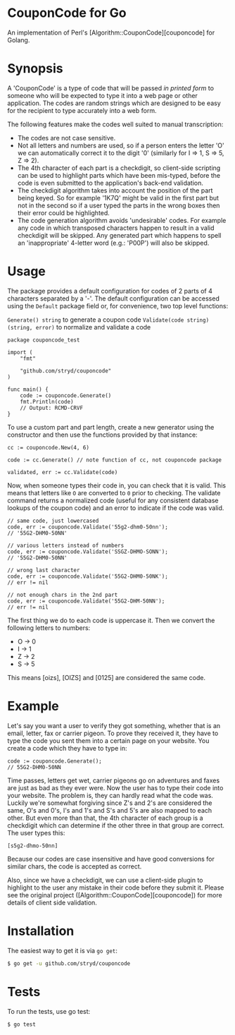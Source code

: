 # CouponCode for Go

An implementation of Perl's [Algorithm::CouponCode][couponcode] for Golang.

# Synopsis #

A 'CouponCode' is a type of code that will be passed *in printed form* to
someone who will be expected to type it into a web page or other application.
The codes are random strings which are designed to be easy for the recipient to
type accurately into a web form.

The following features make the codes well suited to manual transcription:

* The codes are not case sensitive.
* Not all letters and numbers are used, so if a person enters the letter 'O' we
  can automatically correct it to the digit '0' (similarly for I => 1, S => 5,
  Z => 2).
* The 4th character of each part is a checkdigit, so client-side scripting can
  be used to highlight parts which have been mis-typed, before the code is even
  submitted to the application's back-end validation.
* The checkdigit algorithm takes into account the position of the part being
  keyed. So for example '1K7Q' might be valid in the first part but not in the
  second so if a user typed the parts in the wrong boxes then their error could
  be highlighted.
* The code generation algorithm avoids 'undesirable' codes. For example any
  code in which transposed characters happen to result in a valid checkdigit
  will be skipped. Any generated part which happens to spell an 'inappropriate'
  4-letter word (e.g.: 'P00P') will also be skipped.

# Usage #

The package provides a default configuration for codes of 2 parts of 4 characters separated by a '-'. The default
configuration can be accessed using the `Default` package field or, for convenience, two top level functions:

`Generate() string` to generate a coupon code
`Validate(code string) (string, error)` to normalize and validate a code

```
package couponcode_test

import (
	"fmt"

	"github.com/stryd/couponcode"
)

func main() {
	code := couponcode.Generate()
	fmt.Println(code)
	// Output: RCMD-CRVF
}
```

To use a custom part and part length, create a new generator using the constructor and then use the functions
provided by that instance:

```
cc := couponcode.New(4, 6)

code := cc.Generate() // note function of cc, not couponcode package

validated, err := cc.Validate(code)
```

Now, when someone types their code in, you can check that it is valid. This means that letters like `O`
are converted to `0` prior to checking. The validate command returns a normalized code (useful for any
consistent database lookups of the coupon code) and an error to indicate if the code was valid.

```
// same code, just lowercased
code, err := couponcode.Validate('55g2-dhm0-50nn');
// '55G2-DHM0-50NN'

// various letters instead of numbers
code, err := couponcode.Validate('SSGZ-DHMO-SONN');
// '55G2-DHM0-50NN'

// wrong last character
code, err := couponcode.Validate('55G2-DHM0-50NK');
// err != nil

// not enough chars in the 2nd part
code, err := couponcode.Validate('55G2-DHM-50NN');
// err != nil
```

The first thing we do to each code is uppercase it. Then we convert the following letters to numbers:

* O -> 0
* I -> 1
* Z -> 2
* S -> 5

This means [oizs], [OIZS] and [0125] are considered the same code.

# Example #

Let's say you want a user to verify they got something, whether that is an email, letter, fax or carrier pigeon. To
prove they received it, they have to type the code you sent them into a certain page on your website. You create a code
which they have to type in:

```
code := couponcode.Generate();
// 55G2-DHM0-50NN
```

Time passes, letters get wet, carrier pigeons go on adventures and faxes are just as bad as they ever were. Now the
user has to type their code into your website. The problem is, they can hardly read what the code was. Luckily we're
somewhat forgiving since Z's and 2's are considered the same, O's and 0's, I's and 1's and S's and 5's are also mapped
to each other. But even more than that, the 4th character of each group is a checkdigit which can determine if the
other three in that group are correct. The user types this:

```
[s5g2-dhmo-50nn]
```

Because our codes are case insensitive and have good conversions for similar chars, the code is accepted as correct.

Also, since we have a checkdigit, we can use a client-side plugin to highlight to the user any mistake in their code
before they submit it. Please see the original project ([Algorithm::CouponCode][couponcode]) for more details of client
side validation.

# Installation

The easiest way to get it is via `go get`:

``` bash
$ go get -u github.com/stryd/couponcode
```

# Tests

To run the tests, use go test:

```
$ go test
```
